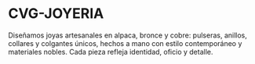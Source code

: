 # CVG-JOYERIA
Diseñamos joyas artesanales en alpaca, bronce y cobre: pulseras, anillos, collares y colgantes únicos, hechos a mano con estilo contemporáneo y materiales nobles. Cada pieza refleja identidad, oficio y detalle.
